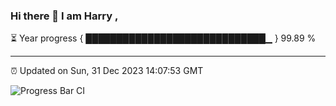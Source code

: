 ### Hi there 👋 I am Harry , 

⏳ Year progress { █████████████████████████████▁ } 99.89 %

---

⏰ Updated on Sun, 31 Dec 2023 14:07:53 GMT

![Progress Bar CI](https://github.com/duykhang68/duykhang68/workflows/Progress%20Bar%20CI/badge.svg)
